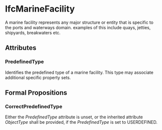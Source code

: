 # IfcMarineFacility

A marine facility represents any major structure or entity that is specific to the ports and waterways domain. examples of this include quays, jetties, shipyards, breakwaters etc.

## Attributes

### PredefinedType
Identifies the predefined type of a marine facility. This type may associate additional specific property sets.

## Formal Propositions

### CorrectPredefinedType
Either the _PredefinedType_ attribute is unset, or the inherited attribute _ObjectType_ shall be provided, if the _PredefinedType_ is set to USERDEFINED.
